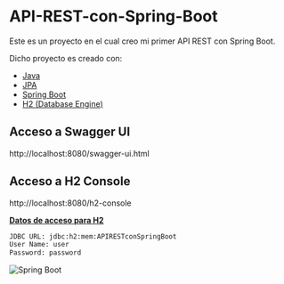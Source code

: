 # API-REST-con-Spring-Boot
Este es un proyecto en el cual creo mi primer API REST con Spring Boot.

Dicho proyecto es creado con:
- [Java](https://www.oracle.com/mx/java/technologies/javase/jdk11-archive-downloads.html)
- [JPA](https://www.ibm.com/docs/es/was-liberty/nd?topic=overview-java-persistence-api-jpa)
- [Spring Boot](https://spring.io/projects/spring-boot)
- [H2 (Database Engine)](https://www.h2database.com/html/main.html)

## Acceso a Swagger UI
http://localhost:8080/swagger-ui.html

## Acceso a H2 Console
http://localhost:8080/h2-console

[**Datos de acceso para H2**](https://github.com/AxelAdan/API-REST-con-Spring-Boot/blob/main/src/main/resources/application.yml)
```sh
JDBC URL: jdbc:h2:mem:APIRESTconSpringBoot
User Name: user
Password: password
```

![Spring Boot](https://spring.io/images/spring-logo-9146a4d3298760c2e7e49595184e1975.svg)
